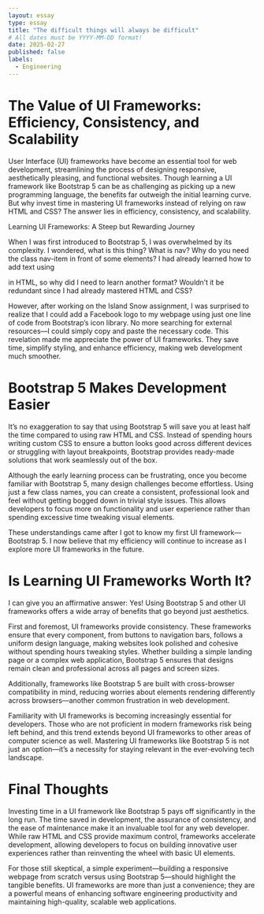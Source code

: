 ```yaml
---
layout: essay
type: essay
title: "The difficult things will always be difficult"
# All dates must be YYYY-MM-DD format!
date: 2025-02-27
published: false
labels:
  - Engineering
---
```


<h1>The Value of UI Frameworks: Efficiency, Consistency, and Scalability</h1>

User Interface (UI) frameworks have become an essential tool for web development, streamlining the process of designing responsive, aesthetically pleasing, and functional websites. Though learning a UI framework like Bootstrap 5 can be as challenging as picking up a new programming language, the benefits far outweigh the initial learning curve. But why invest time in mastering UI frameworks instead of relying on raw HTML and CSS? The answer lies in efficiency, consistency, and scalability.

Learning UI Frameworks: A Steep but Rewarding Journey

When I was first introduced to Bootstrap 5, I was overwhelmed by its complexity. I wondered, what is this thing? What is nav? Why do you need the class nav-item in front of some elements? I had already learned how to add text using <p> in HTML, so why did I need to learn another format? Wouldn’t it be redundant since I had already mastered HTML and CSS?

However, after working on the Island Snow assignment, I was surprised to realize that I could add a Facebook logo to my webpage using just one line of code from Bootstrap’s icon library. No more searching for external resources—I could simply copy and paste the necessary code. This revelation made me appreciate the power of UI frameworks. They save time, simplify styling, and enhance efficiency, making web development much smoother.

<h1>Bootstrap 5 Makes Development Easier</h1>

It’s no exaggeration to say that using Bootstrap 5 will save you at least half the time compared to using raw HTML and CSS. Instead of spending hours writing custom CSS to ensure a button looks good across different devices or struggling with layout breakpoints, Bootstrap provides ready-made solutions that work seamlessly out of the box.

Although the early learning process can be frustrating, once you become familiar with Bootstrap 5, many design challenges become effortless. Using just a few class names, you can create a consistent, professional look and feel without getting bogged down in trivial style issues. This allows developers to focus more on functionality and user experience rather than spending excessive time tweaking visual elements.

These understandings came after I got to know my first UI framework—Bootstrap 5. I now believe that my efficiency will continue to increase as I explore more UI frameworks in the future.

<h1>Is Learning UI Frameworks Worth It?</h1>

I can give you an affirmative answer: Yes! Using Bootstrap 5 and other UI frameworks offers a wide array of benefits that go beyond just aesthetics.

First and foremost, UI frameworks provide consistency. These frameworks ensure that every component, from buttons to navigation bars, follows a uniform design language, making websites look polished and cohesive without spending hours tweaking styles. Whether building a simple landing page or a complex web application, Bootstrap 5 ensures that designs remain clean and professional across all pages and screen sizes.

Additionally, frameworks like Bootstrap 5 are built with cross-browser compatibility in mind, reducing worries about elements rendering differently across browsers—another common frustration in web development.

Familiarity with UI frameworks is becoming increasingly essential for developers. Those who are not proficient in modern frameworks risk being left behind, and this trend extends beyond UI frameworks to other areas of computer science as well. Mastering UI frameworks like Bootstrap 5 is not just an option—it’s a necessity for staying relevant in the ever-evolving tech landscape.

<h1>Final Thoughts</h1>

Investing time in a UI framework like Bootstrap 5 pays off significantly in the long run. The time saved in development, the assurance of consistency, and the ease of maintenance make it an invaluable tool for any web developer. While raw HTML and CSS provide maximum control, frameworks accelerate development, allowing developers to focus on building innovative user experiences rather than reinventing the wheel with basic UI elements.

For those still skeptical, a simple experiment—building a responsive webpage from scratch versus using Bootstrap 5—should highlight the tangible benefits. UI frameworks are more than just a convenience; they are a powerful means of enhancing software engineering productivity and maintaining high-quality, scalable web applications.

